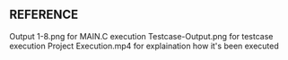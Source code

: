 ## REFERENCE
Output 1-8.png for MAIN.C execution
Testcase-Output.png for testcase execution
Project Execution.mp4 for explaination how it's been executed
